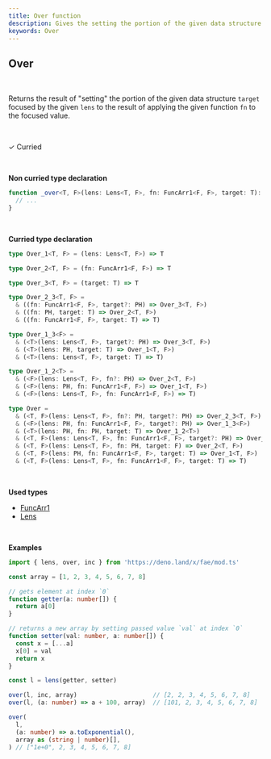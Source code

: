 ```yaml
---
title: Over function
description: Gives the setting the portion of the given data structure target focused by the given lens to the result of applying the given function fn to the focused value.
keywords: Over
---
```


## Over 
<br>

Returns the result of "setting" the portion of the given data structure `target`
focused by the given `lens` to the result of applying the given function `fn` to
the focused value.

<br>

&check; Curried

<br>

**Non curried type declaration**
```typescript
function _over<T, F>(lens: Lens<T, F>, fn: FuncArr1<F, F>, target: T): T {
  // ...
}
```
<br>

**Curried type declaration**

```typescript
type Over_1<T, F> = (lens: Lens<T, F>) => T

type Over_2<T, F> = (fn: FuncArr1<F, F>) => T

type Over_3<T, F> = (target: T) => T

type Over_2_3<T, F> =
  & ((fn: FuncArr1<F, F>, target?: PH) => Over_3<T, F>)
  & ((fn: PH, target: T) => Over_2<T, F>)
  & ((fn: FuncArr1<F, F>, target: T) => T)

type Over_1_3<F> =
  & (<T>(lens: Lens<T, F>, target?: PH) => Over_3<T, F>)
  & (<T>(lens: PH, target: T) => Over_1<T, F>)
  & (<T>(lens: Lens<T, F>, target: T) => T)

type Over_1_2<T> =
  & (<F>(lens: Lens<T, F>, fn?: PH) => Over_2<T, F>)
  & (<F>(lens: PH, fn: FuncArr1<F, F>) => Over_1<T, F>)
  & (<F>(lens: Lens<T, F>, fn: FuncArr1<F, F>) => T)

type Over =
  & (<T, F>(lens: Lens<T, F>, fn?: PH, target?: PH) => Over_2_3<T, F>)
  & (<F>(lens: PH, fn: FuncArr1<F, F>, target?: PH) => Over_1_3<F>)
  & (<T>(lens: PH, fn: PH, target: T) => Over_1_2<T>)
  & (<T, F>(lens: Lens<T, F>, fn: FuncArr1<F, F>, target?: PH) => Over_3<T, F>)
  & (<T, F>(lens: Lens<T, F>, fn: PH, target: F) => Over_2<T, F>)
  & (<T, F>(lens: PH, fn: FuncArr1<F, F>, target: T) => Over_1<T, F>)
  & (<T, F>(lens: Lens<T, F>, fn: FuncArr1<F, F>, target: T) => T)
```
<br>

**Used types**
* [FuncArr1](/types/FuncArr1)
* [Lens](/types/Lens)

<br>

**Examples**
```typescript
import { lens, over, inc } from 'https://deno.land/x/fae/mod.ts'

const array = [1, 2, 3, 4, 5, 6, 7, 8]

// gets element at index `0`
function getter(a: number[]) {
  return a[0]
}

// returns a new array by setting passed value `val` at index `0`
function setter(val: number, a: number[]) {
  const x = [...a]
  x[0] = val
  return x
}

const l = lens(getter, setter)

over(l, inc, array)                     // [2, 2, 3, 4, 5, 6, 7, 8]
over(l, (a: number) => a + 100, array)  // [101, 2, 3, 4, 5, 6, 7, 8]

over(
  l,
  (a: number) => a.toExponential(),
  array as (string | number)[],
) // ["1e+0", 2, 3, 4, 5, 6, 7, 8]
```
